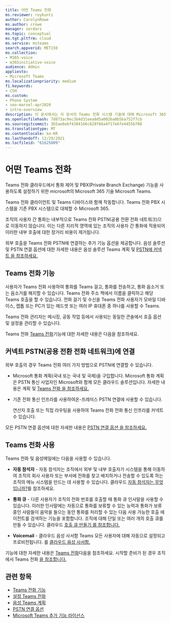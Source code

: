 ```yaml
---
title: 어떤 Teams 전화
ms.reviewer: roykuntz
author: CarolynRowe
ms.author: crowe
manager: serdars
ms.topic: conceptual
ms.tgt.pltfrm: cloud
ms.service: msteams
search.appverid: MET150
ms.collection:
- M365-voice
- m365initiative-voice
audience: Admin
appliesto:
- Microsoft Teams
ms.localizationpriority: medium
f1.keywords:
- CSH
ms.custom:
- Phone System
- seo-marvel-apr2020
- intro-overview
description: 이 문서에서는 이 문서의 Teams 전화 시스템 기술에 대해 Microsoft 365.
ms.openlocfilehash: 7d873ac9ec3b4d31eea8d5a002ba0b5ba752f7cb
ms.sourcegitcommit: 3b5ae6ebf4384166c628f66a4f17e6fe4455b708
ms.translationtype: MT
ms.contentlocale: ko-KR
ms.lasthandoff: 12/29/2021
ms.locfileid: "61625809"
---
```

# <a name="what-is-teams-phone"></a>어떤 Teams 전화

Teams 전화 클라우드에서 통화 제어 및 PBX(Private Branch Exchange) 기능을 사용하도록 설정하기 위한 microsoft의 Microsoft 365 기술 Microsoft Teams.

Teams 전화 클라이언트 및 Teams 디바이스와 함께 작동합니다. Teams 전화 PBX 시스템을 기존 PBX 시스템으로 대체할 수 Microsoft 365.

조직의 사용자 간 통화는 내부적으로 Teams 전화 PSTN(공용 전환 전화 네트워크)으로 이동하지 않습니다. 이는 다른 지리적 영역에 있는 조직의 사용자 간 통화에 적용되어 이러한 내부 호출에 대한 장거리 비용이 제거됩니다. 

외부 호출을 Teams 전화 PSTN에 연결하는 추가 기능 옵션을 제공합니다. 음성 솔루션 및 PSTN 연결 옵션에 [](cloud-voice-landing-page.md) 대한 자세한 내용은 음성 솔루션 Teams 계획 및 [PSTN에 커넥트 을 참조하세요.](#connect-to-the-public-switched-telephone-network-pstn)

## <a name="teams-phone-features"></a>Teams 전화 기능

사용자가 Teams 전화 사용하여 통화를 Teams 걸고, 통화를 전송하고, 통화 음소거 또는 음소거를 해지할 수 있습니다. Teams 전화 주소 책에서 이름을 클릭하고 해당 Teams 호출을 할 수 있습니다. 전화 걸기 및 수신을 Teams 전화 사용자가 모바일 디바이스, 랩톱 또는 PC가 있는 헤드셋 또는 여러 IP 휴대폰 중 하나를 사용할 수 Teams. 

Teams 전화 관리자는 메시징, 공동 작업 등에서 사용되는 동일한 콘솔에서 호출 옵션 및 설정을 관리할 수 있습니다.

Teams 전화 [Teams 전화](here-s-what-you-get-with-phone-system.md)기능에 대한 자세한 내용은 다음을 참조하세요.
  

## <a name="connect-to-the-public-switched-telephone-network-pstn"></a>커넥트 PSTN(공용 전환 전화 네트워크)에 연결
  
외부 호출의 경우 Teams 전화 여러 가지 방법으로 PSTN에 연결할 수 있습니다.
  
- Microsoft 통화 계획(국내 또는 국내 및 국제)을 구입합니다. Microsoft 통화 계획은 PSTN 통신 사업자인 Microsoft와 함께 모든 클라우드 솔루션입니다. 자세한 내용은 계획 및 [Teams 전화 을 참조하세요.](calling-plan-landing-page.md)

- 기존 전화 통신 인프라를 사용하여온-프레미스 PSTN 연결에 사용할 수 있습니다.

  연산자 호출 또는 직접 라우팅을 사용하여 Teams 전화 전화 통신 인프라를 커넥트 수 있습니다. 

모든 PSTN 연결 옵션에 대한 자세한 내용은 [PSTN 연결 옵션 을 참조하세요.](pstn-connectivity.md)


## <a name="teams-phone-with-services"></a>Teams 전화 사용

Teams 전화 및 음성메일에는 다음을 사용할 수 있습니다.

- **자동 참석자** - 자동 참석자는 조직에서 외부 및 내부 호출자가 시스템을 통해 이동하여 조직의 회사 사용자 또는 부서에 전화를 찾고 배치하거나 전송할 수 있도록 하는 조직의 메뉴 시스템을 만드는 데 사용할 수 있습니다. 클라우드 [자동 참석자는 무엇입니까?](what-are-phone-system-auto-attendants.md)를 참조하세요.

- **통화 큐** - 다른 사용자가 조직의 전화 번호를 호출할 때 통화 큐 인사말을 사용할 수 있습니다. 이러한 인사말에는 자동으로 통화를 보류할 수 있는 능력과 통화가 보류 중인 사람들이 음악을 들으는 동안 통화를 처리할 수 있는 다음 사용 가능한 호출 에이전트를 검색하는 기능을 포함합니다. 조직에 대해 단일 또는 여러 개의 호출 큐를 만들 수 있습니다. 클라우드 [호출 큐 만들기 를 참조합니다.](create-a-phone-system-call-queue.md)

- **Voicemail** - 클라우드 음성 사서함 Teams 모든 사용자에 대해 자동으로 설정되고 프로비전됩니다. 를 [클라우드 음성 사서함.](set-up-phone-system-voicemail.md)

기능에 대한 자세한 내용은 [Teams 전화](here-s-what-you-get-with-phone-system.md)다음을 참조하세요. 시작할 준비가 된 경우 조직에서 Teams 전화 [을 참조합니다.](setting-up-your-phone-system.md)

## <a name="related-topics"></a>관련 항목

- [Teams 전화 기능](here-s-what-you-get-with-phone-system.md)
- [설정 Teams 전화](setting-up-your-phone-system.md)
- [음성 Teams 계획](cloud-voice-landing-page.md)
- [PSTN 연결 옵션](pstn-connectivity.md)
- [Microsoft Teams 추가 기능 라이선스](./teams-add-on-licensing/microsoft-teams-add-on-licensing.md)
